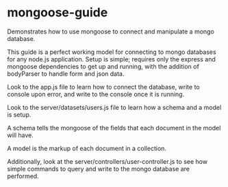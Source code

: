 # mongoose-guide
Demonstrates how to use mongoose to connect and manipulate a mongo database. 

This guide is a perfect working model for connecting to mongo databases for any node.js application. Setup is simple; requires only the express and mongoose dependencies to get up and running, with the addition of bodyParser to handle form and json data. 

Look to the app.js file to learn how to connect the database, write to console upon error, and write to the console once it is running. 

Look to the server/datasets/users.js file to learn how a schema and a model is setup. 

A schema tells the mongoose of the fields that each document in the model will have. 

A model is the markup of each document in a collection. 


Additionally, look at the server/controllers/user-controller.js to see how simple commands to query and write to the mongo database are performed.
